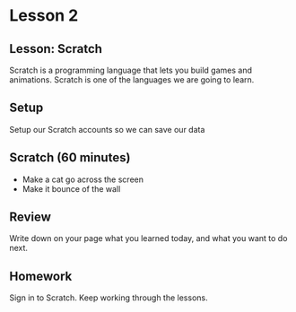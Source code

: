 # Lesson 2 

## Lesson: Scratch
Scratch is a programming language that lets you build games and animations.  Scratch is one of the languages we are going to learn.

## Setup
Setup our Scratch accounts so we can save our data

## Scratch (60 minutes)
* Make a cat go across the screen
* Make it bounce of the wall

## Review 
Write down on your page what you learned today, and what you want to do next.

## Homework
Sign in to Scratch.  Keep working through the lessons.


